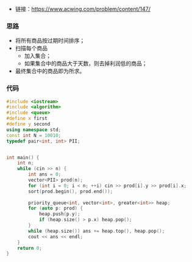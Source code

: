 * 链接：https://www.acwing.com/problem/content/147/

###  思路

* 将所有商品按过期时间排序；
* 扫描每个商品
  * 加入集合；
  * 如果集合中的商品大于天数，则去掉利润低的商品；
* 最终集合中的商品即为所求。

### 代码

```c++
#include <iostream>
#include <algorithm>
#include <queue>
#define x first
#define y second
using namespace std;
const int N = 10010;
typedef pair<int, int> PII;


int main() {
    int n;
    while (cin >> n) {
        int ans = 0;
        vector<PII> prod(n);
        for (int i = 0; i < n; ++i) cin >> prod[i].y >> prod[i].x;
        sort(prod.begin(), prod.end());
        
        priority_queue<int, vector<int>, greater<int>> heap;
        for (auto p: prod) {
            heap.push(p.y);
            if (heap.size() > p.x) heap.pop();
        }
        while (heap.size()) ans += heap.top(), heap.pop();
        cout << ans << endl;
    }
    return 0;
}
```

